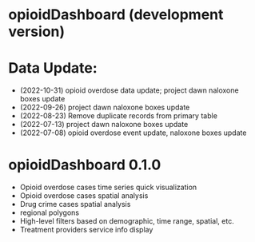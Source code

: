 # opioidDashboard (development version)

# Data Update:
* (2022-10-31) opioid overdose data update; project dawn naloxone boxes update
* (2022-09-26) project dawn naloxone boxes update
* (2022-08-23) Remove duplicate records from primary table
* (2022-07-13) project dawn naloxone boxes update
* (2022-07-08) opioid overdose event update, naloxone boxes update

# opioidDashboard 0.1.0

* Opioid overdose cases time series quick visualization
* Opioid overdose cases spatial analysis
* Drug crime cases spatial analysis
* regional polygons
* High-level filters based on demographic, time range, spatial, etc.
* Treatment providers service info display

